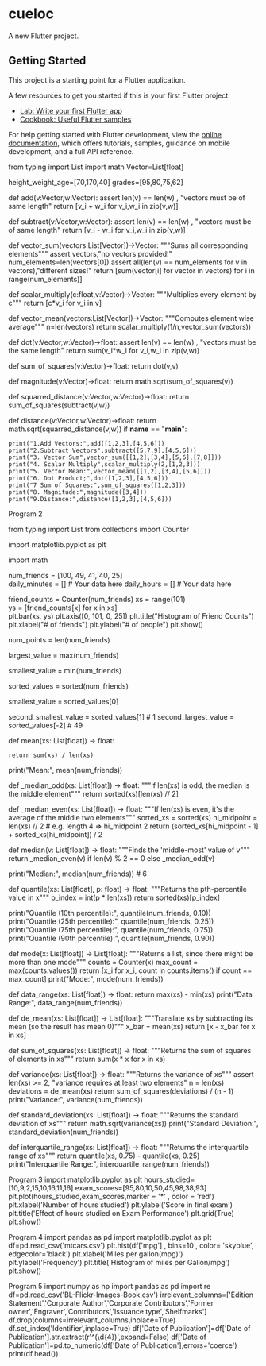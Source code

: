 # cueloc

A new Flutter project.

## Getting Started

This project is a starting point for a Flutter application.

A few resources to get you started if this is your first Flutter project:

- [Lab: Write your first Flutter app](https://docs.flutter.dev/get-started/codelab)
- [Cookbook: Useful Flutter samples](https://docs.flutter.dev/cookbook)

For help getting started with Flutter development, view the
[online documentation](https://docs.flutter.dev/), which offers tutorials,
samples, guidance on mobile development, and a full API reference.


from typing import List
import math
Vector=List[float]

height_weight_age=[70,170,40]
grades=[95,80,75,62]

def add(v:Vector,w:Vector):
    assert len(v) == len(w) , "vectors must be of same length"
    return [v_i + w_i for v_i,w_i in zip(v,w)]

def subtract(v:Vector,w:Vector):
    assert len(v) == len(w) , "vectors must be of same length"
    return [v_i - w_i for v_i,w_i in zip(v,w)]

def vector_sum(vectors:List[Vector])->Vector:
    """Sums all corresponding elements"""
    assert vectors,"no vectors provided!"
    num_elements=len(vectors[0])
    assert all(len(v) == num_elements for v in vectors),"different sizes!"
    return [sum(vector[i] for vector in vectors) for i in range(num_elements)]

def scalar_multiply(c:float,v:Vector)->Vector:
    """Multiplies every element by c"""
    return [c*v_i for v_i in v]

def vector_mean(vectors:List[Vector])->Vector:
    """Computes element wise average"""
    n=len(vectors)
    return scalar_multiply(1/n,vector_sum(vectors))

def dot(v:Vector,w:Vector)->float:
    assert len(v) == len(w) , "vectors must be the same length"
    return sum(v_i*w_i for v_i,w_i in zip(v,w))

def sum_of_squares(v:Vector)->float:
    return dot(v,v)
 
def magnitude(v:Vector)->float:
    return math.sqrt(sum_of_squares(v))

def squarred_distance(v:Vector,w:Vector)->float:
    return sum_of_squares(subtract(v,w))


def distance(v:Vector,w:Vector)->float:
    return math.sqrt(squarred_distance(v,w))
if __name__ == "__main__":
 
    print("1.Add Vectors:",add([1,2,3],[4,5,6]))
    print("2.Subtract Vectors",subtract([5,7,9],[4,5,6]))
    print("3. Vector Sum",vector_sum([[1,2],[3,4],[5,6],[7,8]]))
    print("4. Scalar Multiply",scalar_multiply(2,[1,2,3]))
    print("5. Vector Mean:",vector_mean([[1,2],[3,4],[5,6]]))
    print("6. Dot Product;",dot([1,2,3],[4,5,6]))
    print("7 Sum of Squares:",sum_of_squares([1,2,3]))
    print("8. Magnitude:",magnitude([3,4]))
    print("9.Distance:",distance([1,2,3],[4,5,6]))








Program 2

from typing import List
from collections import Counter


import matplotlib.pyplot as plt


import math


num_friends = [100, 49, 41, 40, 25]  
daily_minutes = []   # Your data here
daily_hours = []  	  # Your data here



friend_counts = Counter(num_friends)
xs = range(101)                         
ys = [friend_counts[x] for x in xs]     
plt.bar(xs, ys)
plt.axis([0, 101, 0, 25])
plt.title("Histogram of Friend Counts")
plt.xlabel("# of friends")
plt.ylabel("# of people")
plt.show()



num_points = len(num_friends)               


largest_value = max(num_friends)            


smallest_value = min(num_friends)           



sorted_values = sorted(num_friends)

smallest_value = sorted_values[0]           

second_smallest_value = sorted_values[1]    # 1
second_largest_value = sorted_values[-2]    # 49


def mean(xs: List[float]) -> float:

    return sum(xs) / len(xs)

print("Mean:", mean(num_friends))   

def _median_odd(xs: List[float]) -> float:
    """If len(xs) is odd, the median is the middle element"""
    return sorted(xs)[len(xs) // 2]



def _median_even(xs: List[float]) -> float:
    """If len(xs) is even, it's the average of the middle two elements"""
    sorted_xs = sorted(xs)
    hi_midpoint = len(xs) // 2  			# e.g. length 4 => hi_midpoint 2
    return (sorted_xs[hi_midpoint - 1] + sorted_xs[hi_midpoint]) / 2


def median(v: List[float]) -> float:
    """Finds the 'middle-most' value of v"""
    return _median_even(v) if len(v) % 2 == 0 else _median_odd(v)

print("Median:", median(num_friends))  # 6


def quantile(xs: List[float], p: float) -> float:
    """Returns the pth-percentile value in x"""
    p_index = int(p * len(xs))
    return sorted(xs)[p_index]

print("Quantile (10th percentile):", quantile(num_friends, 0.10))
print("Quantile (25th percentile):", quantile(num_friends, 0.25))
print("Quantile (75th percentile):", quantile(num_friends, 0.75))
print("Quantile (90th percentile):", quantile(num_friends, 0.90))


def mode(x: List[float]) -> List[float]:
    """Returns a list, since there might be more than one mode"""
    counts = Counter(x)
    max_count = max(counts.values())
    return [x_i for x_i, count in counts.items() if count == max_count]
print("Mode:", mode(num_friends))


def data_range(xs: List[float]) -> float:
    return max(xs) - min(xs)
print("Data Range:", data_range(num_friends))


def de_mean(xs: List[float]) -> List[float]:
    """Translate xs by subtracting its mean (so the result has mean 0)"""
    x_bar = mean(xs)
    return [x - x_bar for x in xs]

def sum_of_squares(xs: List[float]) -> float:
    """Returns the sum of squares of elements in xs"""
    return sum(x * x for x in xs)

def variance(xs: List[float]) -> float:
    """Returns the variance of xs"""
    assert len(xs) >= 2, "variance requires at least two elements"
    n = len(xs)
    deviations = de_mean(xs)
    return sum_of_squares(deviations) / (n - 1)
print("Variance:", variance(num_friends))


def standard_deviation(xs: List[float]) -> float:
    """Returns the standard deviation of xs"""
    return math.sqrt(variance(xs))
print("Standard Deviation:", standard_deviation(num_friends))


def interquartile_range(xs: List[float]) -> float:
    """Returns the interquartile range of xs"""
    return quantile(xs, 0.75) - quantile(xs, 0.25)
print("Interquartile Range:", interquartile_range(num_friends))








Program 3
import matplotlib.pyplot as plt
hours_studied=[10,9,2,15,10,16,11,16]
exam_scores=[95,80,10,50,45,98,38,93]
plt.plot(hours_studied,exam_scores,marker = '*' , color = 'red')
plt.xlabel('Number of hours studied')
plt.ylabel('Score in final exam')
plt.title('Effect of hours studied on Exam Performance')
plt.grid(True)
plt.show()




Program 4
import pandas as pd
import matplotlib.pyplot as plt
df=pd.read_csv('mtcars.csv')
plt.hist(df['mpg'] , bins=10 , color= 'skyblue', edgecolor='black')
plt.xlabel('Miles per gallon(mpg)')
plt.ylabel('Frequency')
plt.title('Histogram of miles per Gallon/mpg')
plt.show()


Program 5
import numpy  as np
import pandas as pd
import re
df=pd.read_csv('BL-Flickr-Images-Book.csv')
irrelevant_columns=['Edition Statement','Corporate Author','Corporate Contributors','Former owner','Engraver','Contributors','Issuance type','Shelfmarks']
df.drop(columns=irrelevant_columns,inplace=True)
df.set_index('Identifier',inplace=True)
df['Date of Publication']=df['Date of Publication'].str.extract(r'^(\d{4})',expand=False)
df['Date of Publication']=pd.to_numeric(df['Date of Publication'],errors='coerce')
print(df.head())



